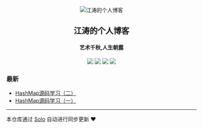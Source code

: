 <p align="center"><img alt="江涛的个人博客" src="https://static.b3log.org/images/brand/solo-32.png"></p><h2 align="center">
江涛的个人博客
</h2>

<h4 align="center">艺术千秋,人生朝露</h4>
<p align="center"><a title="江涛的个人博客" target="_blank" href="https://github.com/Awesome-Spring/solo-blog"><img src="https://img.shields.io/github/last-commit/Awesome-Spring/solo-blog.svg?style=flat-square&color=FF9900"></a>
<a title="GitHub repo size in bytes" target="_blank" href="https://github.com/Awesome-Spring/solo-blog"><img src="https://img.shields.io/github/repo-size/Awesome-Spring/solo-blog.svg?style=flat-square"></a>
<a title="Solo Version" target="_blank" href="https://github.com/b3log/solo/releases"><img src="https://img.shields.io/badge/solo-3.6.4-f1e05a.svg?style=flat-square&color=blueviolet"></a>
<a title="Hits" target="_blank" href="https://github.com/b3log/hits"><img src="https://hits.b3log.org/Awesome-Spring/solo-blog.svg"></a></p>

### 最新

* [HashMap源码学习（二）](http://jiangtao.store/articles/2019/09/03/1567470646803.html)
* [HashMap源码学习（一）](http://jiangtao.store/articles/2019/09/01/1567343762672.html)



---

本仓库通过 [Solo](https://github.com/b3log/solo) 自动进行同步更新 ❤️ 